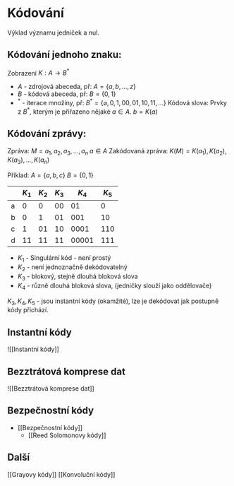 # Kódování 
Výklad významu jedniček a nul.
## Kódování jednoho znaku:
Zobrazení $K : A \to B^*$
- $A$ - zdrojová abeceda, př: $A = \{a,b,...,z\}$ 
- $B$ - kódová abeceda, př: $B = \{0,1\}$
- $^*$ - iterace množiny, př: $B^* = \{ \varnothing,0,1,00,01,10,11,...\}$
Kódová slova: Prvky z $B^*$, kterým je přiřazeno nějaké $a \in A$.
$b = K(a)$

## Kódování zprávy:
Zpráva: $M = a_1, a_2, a_3, ..., a_n \; a \in A$
Zakódovaná zpráva: $K(M) = K(a_1), K(a_2), K(a_3), ..., K(a_n)$

Příklad:
$A = \{a,b,c\}$
$B = \{0,1\}$

|     | $K_1$ | $K_2$ | $K_3$ | $K_4$ | $K_5$ |
| --- | ----- | ----- | ----- | ----- | ----- |
| a   | 0     | 0     | 00    | 01    | 0     |
| b   | 0     | 1     | 01    | 001   | 10    |
| c   | 1     | 01    | 10    | 0001  | 110   |
| d   | 11    | 11    | 11    | 00001 | 111   |

- $K_1$ - Singulární kód - není prostý
- $K_2$ - není jednoznačně dekódovatelný
- $K_3$ - blokový, stejně dlouhá bloková slova
- $K_4$ - různě dlouhá bloková slova, (jedničky slouží jako oddělovače)

$K_3,K_4,K_5$ - jsou instantní kódy (okamžité), lze je dekódovat jak postupně kódy přichází.

## Instantní kódy
![[Instantní kódy]]
## Bezztrátová komprese dat
![[Bezztrátová komprese dat]]
## Bezpečnostní kódy

- [[Bezpečnostní kódy]]
	- [[Reed Solomonovy kódy]]

## Další
[[Grayovy kódy]]
[[Konvoluční kódy]]
